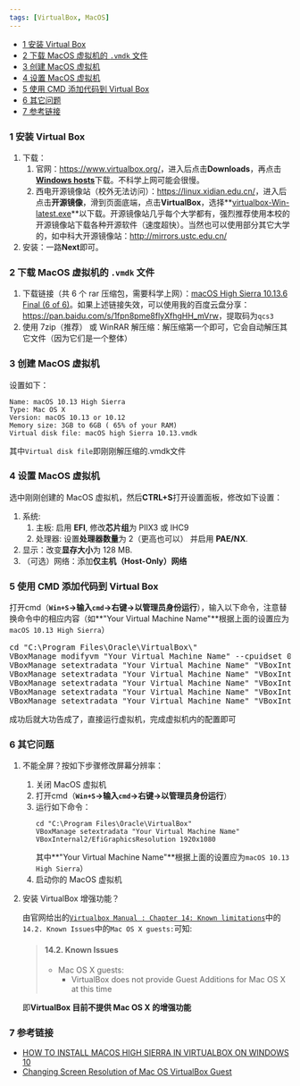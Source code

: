 ```yaml
---
tags: [VirtualBox, MacOS]
---
```



<!-- vim-markdown-toc GFM -->

* [1 安装 Virtual Box](#1-安装-virtual-box)
* [2 下载 MacOS 虚拟机的 `.vmdk` 文件](#2-下载-macos-虚拟机的-vmdk-文件)
* [3 创建 MacOS 虚拟机](#3-创建-macos-虚拟机)
* [4 设置 MacOS 虚拟机](#4-设置-macos-虚拟机)
* [5 使用 CMD 添加代码到 Virtual Box](#5-使用-cmd-添加代码到-virtual-box)
* [6 其它问题](#6-其它问题)
* [7 参考链接](#7-参考链接)

<!-- vim-markdown-toc -->

### 1 安装 Virtual Box
1. 下载：
   1. 官网：<https://www.virtualbox.org/>，进入后点击**Downloads**，再点击[**Windows hosts**](https://download.virtualbox.org/virtualbox/5.2.20/VirtualBox-5.2.20-125813-Win.exe)下载。不科学上网可能会很慢。
   2. 西电开源镜像站（校外无法访问）：<https://linux.xidian.edu.cn/>，进入后点击**开源镜像**，滑到页面底端，点击**VirtualBox**，选择**[virtualbox-Win-latest.exe](https://linux.xidian.edu.cn/mirrors/virtualbox/virtualbox-Win-latest.exe)**以下载。开源镜像站几乎每个大学都有，强烈推荐使用本校的开源镜像站下载各种开源软件（速度超快）。当然也可以使用部分其它大学的，如中科大开源镜像站：<http://mirrors.ustc.edu.cn/>
2. 安装：一路**Next**即可。

### 2 下载 MacOS 虚拟机的 `.vmdk` 文件
1. 下载链接（共 6 个 rar 压缩包，需要科学上网）：[macOS High Sierra 10.13.6 Final (6 of 6)](https://drive.google.com/drive/folders/1G8tLAdllZq-lxp91DJ2K1VVz-2yY1z2S)。如果上述链接失效，可以使用我的百度云盘分享：<https://pan.baidu.com/s/1fpn8pme8flyXfhgHH_mVrw>，提取码为`qcs3`
2. 使用 7zip（推荐） 或 WinRAR 解压缩：解压缩第一个即可，它会自动解压其它文件（因为它们是一个整体）

### 3 创建 MacOS 虚拟机
设置如下：
```
Name: macOS 10.13 High Sierra
Type: Mac OS X
Version: macOS 10.13 or 10.12
Memory size: 3GB to 6GB ( 65% of your RAM)
Virtual disk file: macOS high Sierra 10.13.vmdk
```
其中`Virtual disk file`即刚刚解压缩的.vmdk文件

### 4 设置 MacOS 虚拟机
选中刚刚创建的 MacOS 虚拟机，然后**CTRL+S**打开设置面板，修改如下设置：
1. 系统:
   1. 主板:  启用 **EFI**, 修改**芯片组**为 PIIX3 或 IHC9
   2. 处理器:  设置**处理器数量**为 2（更高也可以） 并启用 **PAE/NX**. 
2. 显示：改变**显存大小**为 128 MB.
3. （可选）网络：添加**仅主机（Host-Only）网络**

### 5 使用 CMD 添加代码到 Virtual Box
打开cmd（**`Win+S`->输入`cmd`->右键->以管理员身份运行**），输入以下命令，注意替换命令中的相应内容（如**"Your Virtual Machine Name"**根据上面的设置应为`macOS 10.13 High Sierra`）
<pre>
cd "C:\Program Files\Oracle\VirtualBox\"
VBoxManage modifyvm "Your Virtual Machine Name" --cpuidset 00000001 000106e5 00100800 0098e3fd bfebfbff
VBoxManage setextradata "Your Virtual Machine Name" "VBoxInternal/Devices/efi/0/Config/DmiSystemProduct" "iMac11,3"
VBoxManage setextradata "Your Virtual Machine Name" "VBoxInternal/Devices/efi/0/Config/DmiSystemVersion" "1.0"
VBoxManage setextradata "Your Virtual Machine Name" "VBoxInternal/Devices/efi/0/Config/DmiBoardProduct" "Iloveapple"
VBoxManage setextradata "Your Virtual Machine Name" "VBoxInternal/Devices/smc/0/Config/DeviceKey" "ourhardworkbythesewordsguardedpleasedontsteal(c)AppleComputerInc"
VBoxManage setextradata "Your Virtual Machine Name" "VBoxInternal/Devices/smc/0/Config/GetKeyFromRealSMC" 1
</pre>

成功后就大功告成了，直接运行虚拟机，完成虚拟机内的配置即可

### 6 其它问题
1. 不能全屏？按如下步骤修改屏幕分辨率：
   1. 关闭 MacOS 虚拟机
   2. 打开cmd（**`Win+S`->输入`cmd`->右键->以管理员身份运行**）
   3. 运行如下命令：
      ```
      cd "C:\Program Files\Oracle\VirtualBox"
      VBoxManage setextradata "Your Virtual Machine Name" VBoxInternal2/EfiGraphicsResolution 1920x1080
      ```
      其中**"Your Virtual Machine Name"**根据上面的设置应为`macOS 10.13 High Sierra`）
   4. 启动你的 MacOS 虚拟机

2. 安装 VirtualBox 增强功能？
   
   由官网给出的[`Virtualbox Manual : Chapter 14: Known limitations`](https://www.virtualbox.org/manual/ch14.html)中的`14.2. Known Issues`中的`Mac OS X guests:`可知:

   > #### 14.2. Known Issues
   > * Mac OS X guests:
   >   * VirtualBox does not provide Guest Additions for Mac OS X at this time

   即**VirtualBox 目前不提供 Mac OS X 的增强功能**

### 7 参考链接
* [HOW TO INSTALL MACOS HIGH SIERRA IN VIRTUALBOX ON WINDOWS 10](https://saintlad.com/install-macos-high-sierra-in-virtualbox-on-windows-10/)
* [Changing Screen Resolution of Mac OS VirtualBox Guest](https://scribles.net/changing-screen-resolution-of-mac-os-virtualbox-guest/)

